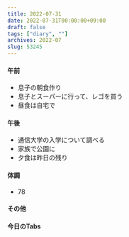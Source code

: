 ```yaml
---
title: 2022-07-31
date: 2022-07-31T00:00:00+09:00
draft: false
tags: ["diary", ""]
archives: 2022-07
slug: 53245
---
```

#### 午前
- 息子の朝食作り
- 息子とスーパーに行って、レゴを買う
- 昼食は自宅で
#### 午後
- 通信大学の入学について調べる
- 家族で公園に
- 夕食は昨日の残り
#### 体調
- 78
#### その他
#### 今日のTabs